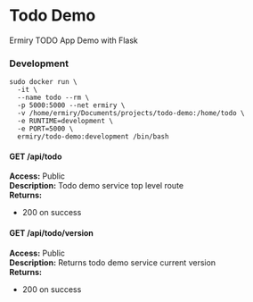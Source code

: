 # Todo Demo

Ermiry TODO App Demo with Flask

### Development
```
sudo docker run \
  -it \
  --name todo --rm \
  -p 5000:5000 --net ermiry \
  -v /home/ermiry/Documents/projects/todo-demo:/home/todo \
  -e RUNTIME=development \
  -e PORT=5000 \
  ermiry/todo-demo:development /bin/bash
```

#### GET /api/todo
**Access:** Public \
**Description:** Todo demo service top level route \
**Returns:**
  - 200 on success

#### GET /api/todo/version
**Access:** Public \
**Description:** Returns todo demo service current version \
**Returns:**
  - 200 on success
